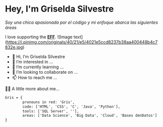 # Hey, I'm Griselda Silvestre
*Soy una chica apasionada por el código y mi enfoque abarca las siguientes áreas*


I love supporting the **[EFF](https://c.tenor.com/JhfsrtyytIAAAAAi/trebol-leaf.gif)**.
![Image text] (https://i.pinimg.com/originals/40/21/e5/4021e5ccd8237b38aa400448b4c7832e.jpg)
- 👋 Hi, I’m Griselda Silvestre
- 👀 I’m interested in ...
- 🌱 I’m currently learning ...
- 💞️ I’m looking to collaborate on ...
- 📫 How to reach me ...


:pouting_woman: A little more about me...
```diff
Gris = {
        pronouns in red: 'Gris',
        code: ['HTML', 'CSS', 'C', 'Java', 'Python'],
        tools: ['SQL Server', ''],
        areas: ['Data Science', 'Big Data', 'Cloud', 'Bases denDatos']
}
```
<!---
Gris-95/Gris-95 is a ✨ special ✨ repository because its `README.md` (this file) appears on your GitHub profile.
You can click the Preview link to take a look at your changes.
--->
